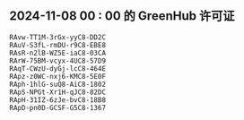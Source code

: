 ## 2024-11-08 00 : 00 的 GreenHub 许可证
```
RAvw-TT1M-3rGx-yyC8-DD2C
RAuV-S3fL-rmDU-r9C8-EBE8
RAsR-n2lB-WZ5E-iaC8-03CA
RArW-75BM-vcyx-4UC8-57D9
RAqT-CWzU-dyGj-lcC8-464E
RApz-z0WC-nxj6-KMC8-5E0F
RAph-1hlG-suQ8-AiC8-1802
RApS-NPGt-Xr1H-qJC8-82DC
RApH-31IZ-6zJe-bvC8-18B8
RApD-pn0D-GCSF-G5C8-1367
```
